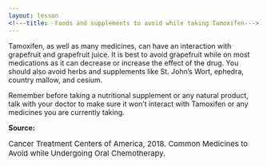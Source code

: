 ```yaml
---
layout: lesson
<!---title:  Foods and supplements to avoid while taking Tamoxifen--->
---
```


Tamoxifen, as well as many medicines, can have an interaction with grapefruit and grapefruit juice. It is best to avoid grapefruit while on most medications as it can decrease or increase the effect of the drug.
You should also avoid herbs and supplements like St. John’s Wort, ephedra, country mallow, and cesium.

Remember before taking a nutritional supplement or any natural product, talk with your doctor to make sure it won’t interact with Tamoxifen or any medicines you are currently taking. 

**Source:**

<span style="font-size:15px;">Cancer Treatment Centers of America, 2018. Common Medicines to Avoid while Undergoing Oral Chemotherapy.</span>



